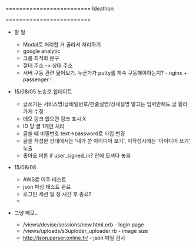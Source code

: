 =========================
Ideathon

=========================


- 할 일
    - Modal로 처리할 거 골라서 처리하기
    - google analytic
    - 크롬 최적화 문구 
    - 절대 주소 -> 상대 주소 
    - 서버 구동 관련 물어보기. 누군가가 putty를 계속 구동해야하는지? - nginx + passenger !

- 15/08/05 노승호 업데이트
    - 글쓰기는 서비스명/글비밀번호/한줄설명/상세설명 말고는 입력안해도 글 올라가게 수정
    - 데모 링크 없으면 링크 표시 X
    - ID 당 글 1개만 처리
    - 글쓸 때 비밀번호 text->password로 타입 변경
    - 글을 작성한 상태에서는 '내가 쓴 아이디어 보기', 미작성시에는 '아이디어 쓰기' 노출
    - 좋아요 버튼 if user_signed_in? 안에 모셔다 놓음

- 15/08/08
    - AWS로 이주 테스트 
    - json 파싱 테스트 완료
    - 로그인 세션 일 정 시간 후 종료?
    - 
    
    
- 그냥 메모..
    - /views/devise/sessions/new.html.erb - login page 
    - /views/uploads/s3uploder_uploader.rb - image size
    - http://json.parser.online.fr/ - json 파일 검사

